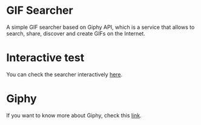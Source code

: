 # GIF Searcher

<p> A simple GIF searcher based on Giphy API, which is a service that allows to search, share, discover and create GIFs on the Internet.</p>

<!-- description section-->

<!--
<p float="left" align="center">
    <img height="280" src="readme-images/full-screen.png">
    <img height="280" src="readme-images/small-screen.png">
</p -->

<!--Page gh-pages deploy link section-->

# Interactive test

<p> You can check the searcher interactively <a href="https://rsoares10-flutter.github.io/gif-searcher/#/">here</a>.</p>

# Giphy

<p> If you want to know more about Giphy, check this <a href="https://support.giphy.com/hc/en-us/sections/360002879511-About-GIPHY">link</a>.</p>
